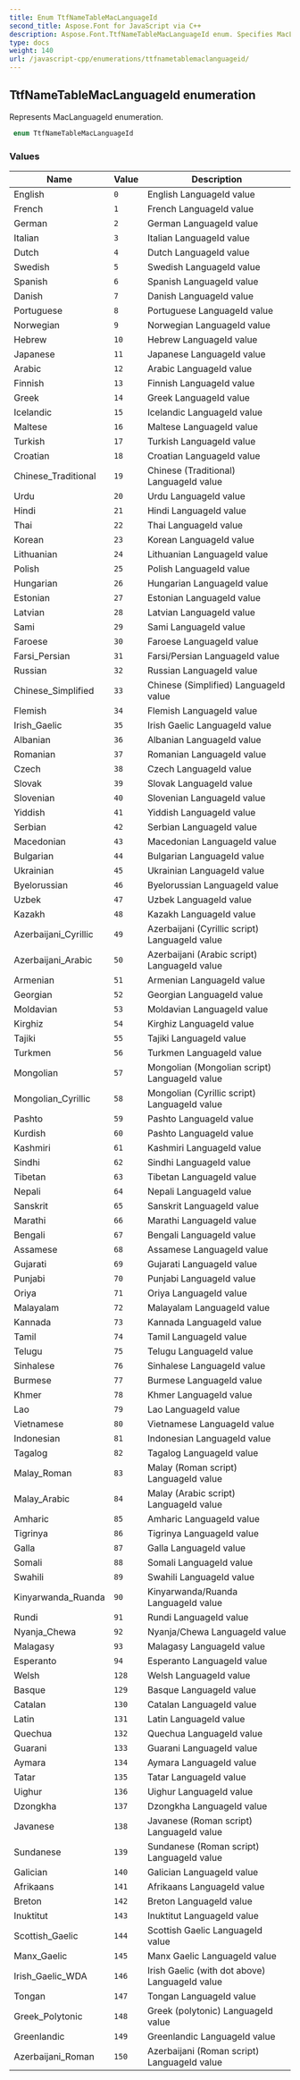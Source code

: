 ```yaml
---
title: Enum TtfNameTableMacLanguageId
second_title: Aspose.Font for JavaScript via C++
description: Aspose.Font.TtfNameTableMacLanguageId enum. Specifies MacLanguageId
type: docs
weight: 140
url: /javascript-cpp/enumerations/ttfnametablemaclanguageid/
---
```

## TtfNameTableMacLanguageId enumeration

Represents MacLanguageId enumeration.

```csharp
 enum TtfNameTableMacLanguageId
```

### Values

| Name | Value | Description |
| --- | --- | --- |
| English | `0` | English LanguageId value
| French | `1` | French LanguageId value
| German | `2` | German LanguageId value
| Italian | `3` | Italian LanguageId value
| Dutch | `4` | Dutch LanguageId value
| Swedish | `5` | Swedish LanguageId value
| Spanish | `6` | Spanish LanguageId value
| Danish | `7` | Danish LanguageId value
| Portuguese | `8` | Portuguese LanguageId value
| Norwegian | `9` | Norwegian LanguageId value
| Hebrew | `10` | Hebrew LanguageId value
| Japanese | `11` | Japanese LanguageId value
| Arabic | `12` | Arabic LanguageId value
| Finnish | `13` | Finnish LanguageId value
| Greek | `14` | Greek LanguageId value
| Icelandic | `15` | Icelandic LanguageId value
| Maltese | `16` | Maltese LanguageId value
| Turkish | `17` | Turkish LanguageId value
| Croatian | `18` | Croatian LanguageId value
| Chinese_Traditional | `19` | Chinese (Traditional) LanguageId value
| Urdu | `20` | Urdu LanguageId value
| Hindi | `21` | Hindi LanguageId value
| Thai | `22` | Thai LanguageId value
| Korean | `23` | Korean LanguageId value
| Lithuanian | `24` | Lithuanian LanguageId value
| Polish | `25` | Polish LanguageId value
| Hungarian | `26` | Hungarian LanguageId value
| Estonian | `27` | Estonian LanguageId value
| Latvian | `28` | Latvian LanguageId value
| Sami | `29` | Sami LanguageId value
| Faroese | `30` | Faroese LanguageId value
| Farsi_Persian | `31` | Farsi/Persian LanguageId value
| Russian | `32` | Russian LanguageId value
| Chinese_Simplified | `33` | Chinese (Simplified) LanguageId value
| Flemish | `34` | Flemish LanguageId value
| Irish_Gaelic | `35` | Irish Gaelic LanguageId value
| Albanian | `36` | Albanian LanguageId value
| Romanian | `37` | Romanian LanguageId value
| Czech | `38` | Czech LanguageId value
| Slovak | `39` | Slovak LanguageId value
| Slovenian | `40` | Slovenian LanguageId value
| Yiddish | `41` | Yiddish LanguageId value
| Serbian | `42` | Serbian LanguageId value
| Macedonian | `43` | Macedonian LanguageId value
| Bulgarian | `44` | Bulgarian LanguageId value
| Ukrainian | `45` | Ukrainian LanguageId value
| Byelorussian | `46` | Byelorussian LanguageId value
| Uzbek | `47` | Uzbek LanguageId value
| Kazakh | `48` | Kazakh LanguageId value
| Azerbaijani_Cyrillic | `49` | Azerbaijani (Cyrillic script) LanguageId value
| Azerbaijani_Arabic | `50` | Azerbaijani (Arabic script) LanguageId value
| Armenian | `51` | Armenian LanguageId value
| Georgian | `52` | Georgian LanguageId value
| Moldavian | `53` | Moldavian LanguageId value
| Kirghiz | `54` | Kirghiz LanguageId value
| Tajiki | `55` | Tajiki LanguageId value
| Turkmen | `56` | Turkmen LanguageId value
| Mongolian | `57` | Mongolian (Mongolian script) LanguageId value
| Mongolian_Cyrillic | `58` | Mongolian (Cyrillic script) LanguageId value
| Pashto | `59` | Pashto LanguageId value
| Kurdish | `60` | Pashto LanguageId value
| Kashmiri | `61` | Kashmiri LanguageId value
| Sindhi | `62` | Sindhi LanguageId value
| Tibetan | `63` | Tibetan LanguageId value
| Nepali | `64` | Nepali LanguageId value
| Sanskrit | `65` | Sanskrit LanguageId value
| Marathi | `66` | Marathi LanguageId value
| Bengali | `67` | Bengali LanguageId value
| Assamese | `68` | Assamese LanguageId value
| Gujarati | `69` | Gujarati LanguageId value
| Punjabi | `70` | Punjabi LanguageId value
| Oriya | `71` | Oriya LanguageId value
| Malayalam | `72` | Malayalam LanguageId value
| Kannada | `73` | Kannada LanguageId value
| Tamil | `74` | Tamil LanguageId value
| Telugu | `75` | Telugu LanguageId value
| Sinhalese | `76` | Sinhalese LanguageId value
| Burmese | `77` | Burmese LanguageId value
| Khmer | `78` | Khmer LanguageId value
| Lao | `79` | Lao LanguageId value
| Vietnamese | `80` | Vietnamese LanguageId value
| Indonesian | `81` | Indonesian LanguageId value
| Tagalog | `82` | Tagalog LanguageId value
| Malay_Roman | `83` | Malay (Roman script) LanguageId value
| Malay_Arabic | `84` | Malay (Arabic script) LanguageId value
| Amharic | `85` | Amharic LanguageId value
| Tigrinya | `86` | Tigrinya LanguageId value
| Galla | `87` | Galla LanguageId value
| Somali | `88` | Somali LanguageId value
| Swahili | `89` | Swahili LanguageId value
| Kinyarwanda_Ruanda | `90` | Kinyarwanda/Ruanda LanguageId value
| Rundi | `91` | Rundi LanguageId value
| Nyanja_Chewa | `92` | Nyanja/Chewa LanguageId value
| Malagasy | `93` | Malagasy LanguageId value
| Esperanto | `94` | Esperanto LanguageId value
| Welsh | `128` | Welsh LanguageId value
| Basque | `129` | Basque LanguageId value
| Catalan | `130` | Catalan LanguageId value
| Latin | `131` | Latin LanguageId value
| Quechua | `132` | Quechua LanguageId value
| Guarani | `133` | Guarani LanguageId value
| Aymara | `134` | Aymara LanguageId value
| Tatar | `135` | Tatar LanguageId value
| Uighur | `136` | Uighur LanguageId value
| Dzongkha | `137` | Dzongkha LanguageId value
| Javanese | `138` | Javanese (Roman script) LanguageId value
| Sundanese | `139` | Sundanese (Roman script) LanguageId value
| Galician | `140` | Galician LanguageId value
| Afrikaans | `141` | Afrikaans LanguageId value
| Breton | `142` | Breton LanguageId value
| Inuktitut | `143` | Inuktitut LanguageId value
| Scottish_Gaelic | `144` | Scottish Gaelic LanguageId value
| Manx_Gaelic | `145` | Manx Gaelic LanguageId value
| Irish_Gaelic_WDA | `146` | Irish Gaelic (with dot above) LanguageId value
| Tongan | `147` | Tongan LanguageId value
| Greek_Polytonic | `148` | Greek (polytonic) LanguageId value
| Greenlandic | `149` | Greenlandic LanguageId value
| Azerbaijani_Roman | `150` | Azerbaijani (Roman script) LanguageId value
